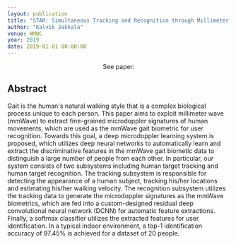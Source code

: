 ```yaml
---
layout: publication
title: "STAR: Simultaneous Tracking and Recognition through Millimeter Waves and Deep Learning"
author: "Kalvik Jakkala"
venue: WMNC
year: 2019
date: 2019-01-01 00:00:00
---
```


<center>See paper: <a href="https://ieeexplore.ieee.org/document/8881354"><i class="fa fa-file-text" aria-hidden="true"></i></a></center>

## Abstract
Gait is the human's natural walking style that is a complex biological process unique to each person. This paper aims to exploit millimeter wave (mmWave) to extract fine-grained microdoppler signatures of human movements, which are used as the mmWave gait biometric for user recognition. Towards this goal, a deep microdoppler learning system is proposed, which utilizes deep neural networks to automatically learn and extract the discriminative features in the mmWave gait biometic data to distinguish a large number of people from each other. In particular, our system consists of two subsystems including human target tracking and human target recognition. The tracking subsystem is responsible for detecting the appearance of a human subject, tracking his/her locations and estimating his/her walking velocity. The recognition subsystem utilizes the tracking data to generate the microdoppler signatures as the mmWave biometrics, which are fed into a custom-designed residual deep convolutional neural network (DCNN) for automatic feature extractions. Finally, a softmax classifier utilizes the extracted features for user identification. In a typical indoor environment, a top-1 identification accuracy of 97.45% is achieved for a dataset of 20 people.
